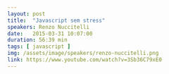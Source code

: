 ```yaml
---
layout: post
title:  "Javascript sem stress"
speakers: Renzo Nuccitelli
date:   2015-03-31 10:07:00
duration: 56:39 min
tags: [ javascript ]
img: /assets/image/speakers/renzo-nuccitelli.png
link: https://www.youtube.com/watch?v=3Sb36C79xE0
---
```


